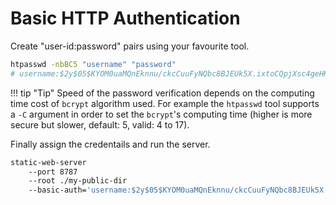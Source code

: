 # Basic HTTP Authentication

Create "user-id:password" pairs using your favourite tool.

```sh
htpasswd -nbBC5 "username" "password"
# username:$2y$05$KYOM0uaMQnEknnu/ckcCuuFyNQbc8BJEUk5X.ixtoCQpjXsc4geHK
```

!!! tip "Tip"
    Speed of the password verification depends on the computing time cost of `bcrypt` algorithm used.
    For example the `htpasswd` tool supports a `-C` argument in order to set the `bcrypt`'s computing time (higher is more secure but slower, default: 5, valid: 4 to 17).



Finally assign the credentails and run the server.

```sh
static-web-server 
    --port 8787
    --root ./my-public-dir
    --basic-auth='username:$2y$05$KYOM0uaMQnEknnu/ckcCuuFyNQbc8BJEUk5X.ixtoCQpjXsc4geHK'
```
